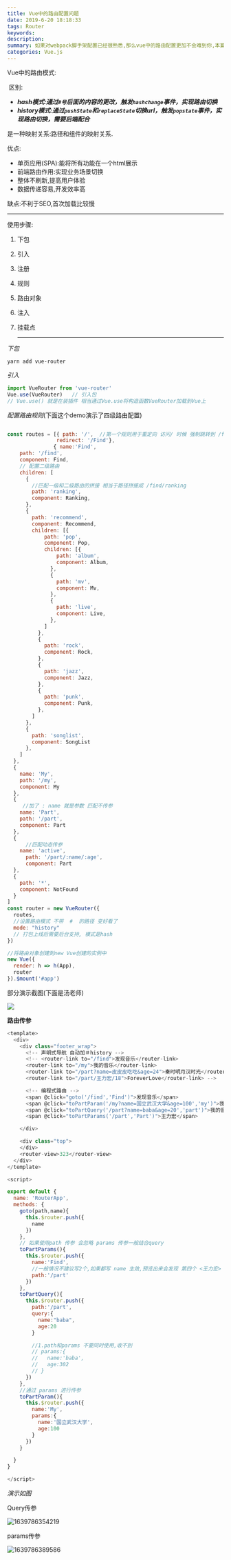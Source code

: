 ```yaml
---
title: Vue中的路由配置问题
date: 2019-6-20 18:18:33
tags: Router
keywords:
description: 
summary: 如果对webpack脚手架配置已经很熟悉,那么vue中的路由配置更加不会难到你,本篇幅将介绍四级路由配置...
categories: Vue.js
---
```


Vue中的路由模式:

​	区别:

- ***hash模式:通过`#号`后面的内容的更改，触发`hashchange`事件，实现路由切换***
- ***history模式:通过`pushState`和`replaceState`切换url，触发`popstate`事件，实现路由切换，需要后端配合***

是一种映射关系:路径和组件的映射关系.

优点:

- 单页应用(SPA):能将所有功能在一个html展示
- 前端路由作用:实现业务场景切换
- 整体不刷新,提高用户体验
- 数据传递容易,开发效率高

缺点:不利于SEO,首次加载比较慢

<hr>

使用步骤:

1. 下包

2. 引入

3. 注册

4. 规则

5. 路由对象

6. 注入

7. 挂载点

   <hr>

*下包*

```
yarn add vue-router
```

*引入*

```js
import VueRouter from 'vue-router'
Vue.use(VueRouter)   // 引入包
// Vue.use() 就是在装插件 相当通过Vue.use将构造函数VueRouter加载到Vue上
```

*配置路由规则*(下面这个demo演示了四级路由配置)

```js

const routes = [{ path: '/',  //第一个规则用于重定向 访问/ 时候 强制跳转到 /find 路径
      			redirect: '/Find'},
               { name:'Find',
    path: '/find',
    component: Find,
    // 配置二级路由
    children: [
      {
        //匹配一级和二级路由的拼接 相当于路径拼接成 /find/ranking
        path: 'ranking',
        component: Ranking,
      },
      {
        path: 'recommend',
        component: Recommend,
        children: [{
            path: 'pop',
            component: Pop,
            children: [{
                path: 'album',
                component: Album,
              },
              {
                path: 'mv',
                component: Mv,
              },
              {
                path: 'live',
                component: Live,
              },
            ]
          },
          {
            path: 'rock',
            component: Rock,
          },
          {
            path: 'jazz',
            component: Jazz,
          },
          {
            path: 'punk',
            component: Punk,
          },
        ]
      },
      {
        path: 'songlist',
        component: SongList
      },
    ]
  },
  {
    name: 'My',
    path: '/my',
    component: My
  },
  {
     //加了 : name 就是参数 匹配不传参
    name: 'Part',
    path: '/part',
    component: Part
  },
  {
      //匹配动态传参
    name: 'active',
      path: '/part/:name/:age',
      component: Part
  },
  {
    path: '*',
    component: NotFound
  }
]
const router = new VueRouter({
  routes,
  //设置路由模式 不带  #  的路径 变好看了
  mode: "history"  
  // 打包上线后需要后台支持, 模式是hash
})

//将路由对象创建到new Vue创建的实例中
new Vue({
  render: h => h(App),
  router
}).$mount('#app')
```

部分演示截图(下面是汤老师)



<img src="https://images.weserv.nl/?url=https://article.biliimg.com/bfs/article/b72bc0d573f81accaa6edb9a0f1b9e9adf61bead.png">

**路由传参**

```js
<template>
  <div>
    <div class="footer_wrap">
      <!-- 声明式导航 自动加＃history -->
      <!-- <router-link to="/find">发现音乐</router-link>
      <router-link to="/my">我的音乐</router-link>
      <router-link to="/part?name=皮皮皮吃吃&age=24">秦时明月汉时光</router-link>
      <router-link to="/part/王力宏/18">ForeverLove</router-link> -->

      <!-- 编程式路由 -->
      <span @click="goto('/find','Find')">发现音乐</span>
      <span @click="toPartParam('/my?name=国立武汉大学&age=100','my')">我的学校			</span>
      <span @click="toPartQuery('/part?name=baba&age=20','part')">我的音乐</span>
      <span @click="toPartParams('/part','Part')">王力宏</span>

    </div>

    <div class="top">
    </div>
    <router-view>323</router-view>
  </div>
</template>

<script>

export default {
  name: 'RouterApp',
  methods: {
    goto(path,name){
      this.$router.push({
        name
      })
    },
    // 如果使用path 传参 会忽略 params 传参一般结合query
    toPartParams(){
      this.$router.push({
        name:'Find',
        //一般情况不建议写2个,如果都写 name 生效,预览出来会发现 第四个 <王力宏> 打开了find 路径地址 他把数据传过去了
        path:'/part'
      })
    },
    toPartQuery(){
      this.$router.push({
        path:'/part',
        query:{
          name:"baba",
          age:20
        }

        //1.path和params 不要同时使用,收不到
        // params:{
        //   name:'baba',
        //   age:302
        // }
      })
    },
    //通过 params 进行传参
    toPartParam(){
      this.$router.push({
        name:'My',
        params:{
          name:'国立武汉大学',
          age:100
        }
      })
    }

  }
}

</script>
```

*演示如图*

Query传参

![1639786354219](vueRouter/1639786354219.png)

params传参

![1639786389586](vueRouter/1639786389586.png)